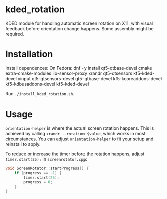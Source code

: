 # kded_rotation

KDED module for handling automatic screen rotation on X11, with visual feedback before orientation change happens. Some assembly might be required.

# Installation
Install dependences:
On Fedora:
dnf -y install qt5-qtbase-devel cmake extra-cmake-modules iio-sensor-proxy xrandr qt5-qtsensors kf5-kded-devel xinput qt5-qtsensors-devel qt5-qtbase-devel kf5-kcoreaddons-devel kf5-kdbusaddons-devel kf5-kded-devel

Run `./install_kded_rotation.sh`. 

# Usage

`orientation-helper` is where the actual screen rotation happens. This is achieved by calling `xrandr --rotation $value`, which works in most circumstances. You can adjust `orientation-helper` to fit your setup and reinstall to apply.

To reduce or increase the timer before the rotation happens, adjust `timer.start(25);` in `screenrotator.cpp`:

```cpp
void ScreenRotator::startProgress() {
	if (progress == -1) {
		timer.start(25);
		progress = 0;
	}
}
```
